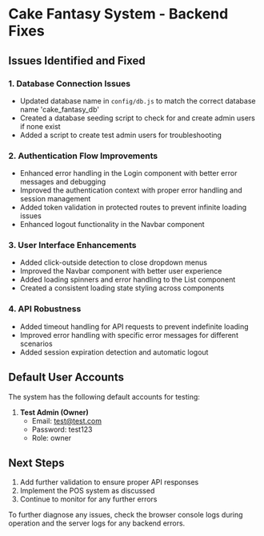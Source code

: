 # Cake Fantasy System - Backend Fixes

## Issues Identified and Fixed

### 1. Database Connection Issues
- Updated database name in `config/db.js` to match the correct database name 'cake_fantasy_db'
- Created a database seeding script to check for and create admin users if none exist
- Added a script to create test admin users for troubleshooting

### 2. Authentication Flow Improvements
- Enhanced error handling in the Login component with better error messages and debugging
- Improved the authentication context with proper error handling and session management
- Added token validation in protected routes to prevent infinite loading issues
- Enhanced logout functionality in the Navbar component

### 3. User Interface Enhancements
- Added click-outside detection to close dropdown menus
- Improved the Navbar component with better user experience
- Added loading spinners and error handling to the List component
- Created a consistent loading state styling across components

### 4. API Robustness
- Added timeout handling for API requests to prevent indefinite loading
- Improved error handling with specific error messages for different scenarios
- Added session expiration detection and automatic logout

## Default User Accounts
The system has the following default accounts for testing:

1. **Test Admin (Owner)**
   - Email: test@test.com
   - Password: test123
   - Role: owner

## Next Steps
1. Add further validation to ensure proper API responses
2. Implement the POS system as discussed
3. Continue to monitor for any further errors

To further diagnose any issues, check the browser console logs during operation and the server logs for any backend errors.
